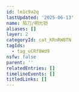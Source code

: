 ```yaml
---
id: lm1c9a2q
lastUpdated: '2025-06-13'
name: 陌刀/明光铠
aliases: []
layer: 2
categoryId: cat_KRnRW8TN
tagIds:
  - tag_uCRf8Wd9
nsfw: false
parent: ''
relatedEntries: []
timelineEvents: []
titledLinks: []
---
```


